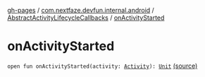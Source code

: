 [gh-pages](../../index.md) / [com.nextfaze.devfun.internal.android](../index.md) / [AbstractActivityLifecycleCallbacks](index.md) / [onActivityStarted](./on-activity-started.md)

# onActivityStarted

`open fun onActivityStarted(activity: `[`Activity`](https://developer.android.com/reference/android/app/Activity.html)`): `[`Unit`](https://kotlinlang.org/api/latest/jvm/stdlib/kotlin/-unit/index.html) [(source)](https://github.com/NextFaze/dev-fun/tree/master/devfun-internal/src/main/java/com/nextfaze/devfun/internal/android/ActivityCallbacks.kt#L18)